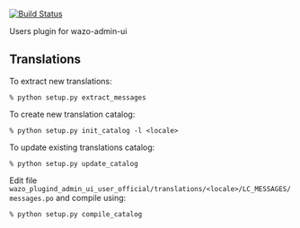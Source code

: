 [![Build Status](https://jenkins.wazo.community/buildStatus/icon?job=wazo-admin-ui-user)](https://jenkins.wazo.community/job/wazo-admin-ui-user)

Users plugin for wazo-admin-ui

Translations
------------

To extract new translations:

    % python setup.py extract_messages

To create new translation catalog:

    % python setup.py init_catalog -l <locale>

To update existing translations catalog:

    % python setup.py update_catalog

Edit file `wazo_plugind_admin_ui_user_official/translations/<locale>/LC_MESSAGES/messages.po` and compile
using:

    % python setup.py compile_catalog
